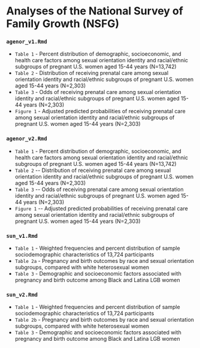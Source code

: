 # Analyses of the National Survey of Family Growth (NSFG)

### `agenor_v1.Rmd`
- `Table 1` - Percent distribution of demographic, socioeconomic, and health care factors among sexual orientation identity and racial/ethnic subgroups of pregnant U.S. women aged 15-44 years (N=13,742)
- `Table 2` - Distribution of receiving prenatal care among sexual orientation identity and racial/ethnic subgroups of pregnant U.S. women aged 15-44 years (N=2,303)
- `Table 3` - Odds of receiving prenatal care among sexual orientation identity and racial/ethnic subgroups of pregnant U.S. women aged 15-44 years (N=2,303)
- `Figure 1` - Adjusted predicted probabilities of receiving prenatal care among sexual orientation identity and racial/ethnic subgroups of pregnant U.S. women aged 15-44 years (N=2,303)

### `agenor_v2.Rmd`
- `Table 1` - Percent distribution of demographic, socioeconomic, and health care factors among sexual orientation identity and racial/ethnic subgroups of pregnant U.S. women aged 15-44 years (N=13,742)
- `Table 2` -- Distribution of receiving prenatal care among sexual orientation identity and racial/ethnic subgroups of pregnant U.S. women aged 15-44 years (N=2,303)
- `Table 3` -- Odds of receiving prenatal care among sexual orientation identity and racial/ethnic subgroups of pregnant U.S. women aged 15-44 years (N=2,303)
- `Figure 1` -- Adjusted predicted probabilities of receiving prenatal care among sexual orientation identity and racial/ethnic subgroups of pregnant U.S. women aged 15-44 years (N=2,303)

### `sun_v1.Rmd`
- `Table 1` - Weighted frequencies and percent distribution of sample sociodemographic characteristics of 13,724 participants
- `Table 2a` - Pregnancy and birth outcomes by race and sexual orientation subgroups, compared with white heterosexual women
- `Table 3` - Demographic and socioeconomic factors associated with pregnancy and birth outcome among Black and Latina LGB women

### `sun_v2.Rmd`
- `Table 1` - Weighted frequencies and percent distribution of sample sociodemographic characteristics of 13,724 participants
- `Table 2b` - Pregnancy and birth outcomes by race and sexual orientation subgroups, compared with white heterosexual women
- `Table 3` - Demographic and socioeconomic factors associated with pregnancy and birth outcome among Black and Latina LGB women
